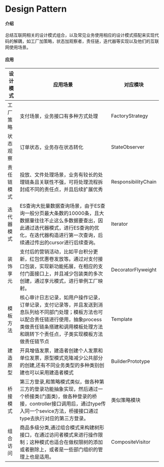 # Design Pattern

#### 介绍
总结互联网相关的设计模式组合，以及常见业务使用相应的设计模式搭配来实现代码的解耦，如工厂加策略，状态加观察者，责任链，迭代器等实现以及他们的互联网使用场景。

#### 应用
| 设计模式 | 应用场景 | 对应模块 |
| --- | --- | --- |
| 工厂策略 | 支付场景，业务接口有多种方式处理| FactoryStrategy |
| 状态观察 | 订单状态，业务存在状态转化| StateObserver |
| 责任链模式 | 投放、文件处理场景，业务有较长的处理链条且关联性不强，可将处理流程拆封成不同的责任点，并且后续扩展优秀 | ResponsibilityChain |
| 迭代器模式 | ES查询大批量数据查询场景，由于ES查询一般分页最大条数的10000条，且大数据量往往不止这么多数据要查出，因此通过迭代器模式，进行ES查询的优化，在迭代器构造进行第一次查询，后续通过传出的cursor进行后续查询。|Iterator|
| 装饰享元| 支付后的营销活动，比如平台积分更新，红包优惠卷发放等。通过对支付接口包装，实现新功能拓展，在相应的支付门面接口上，并且减少包装类的多次创建，通过享元模式，进行单例工厂映射。 | DecoratorFlyweight|
| 模板方法| 核心审计日志记录，如用户操作记录，订单记录，支付记录等，并且发送到消息队列给不同部门处理；模板方法也可以配合责任链进行使用，抽象process类做责任链条搭建和调用模板处理方法和跳转下个责任点，子类实现模板方法做责任链节点|Template|
|建造原型|开具增值发票，建造者创建个人发票和单位发票，原型模式克隆减少公共部分的创建,还有不同业务类型的多种类别创建也可以采用建造者模式|BuilderPrototype|
|桥接模式|第三方登录,和策略模式类似，做各种第三方的登录功能抽象实现，然后通过一个桥接类(门面类)，做各种登录的桥接，controller接口调用后，通过type传入同一个sevice方法，桥接接口通过type去执行对应的第三方登录。|类似策略模块|
|组合访问|商品多级分类,通过组合模式来构建树形接口，在通过访问者模式来进行操作限制；这种模式也适合在做权限树的添加或者删除上，或者是一些部门组织的管理上也是适用。|CompositeVisitor|